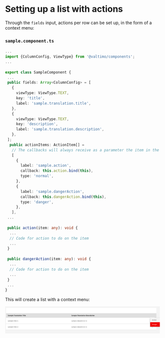 # Setting up a list with actions

Through the `fields` input, actions per row can be set up, in the form of a context menu:

### **`sample.component.ts`**

```typescript
...
import {ColumnConfig, ViewType} from '@valtimo/components';
...

export class SampleComponent {
 ...
 public fields: Array<ColumnConfig> = [
   {
     viewType: ViewType.TEXT,
     key: 'title',
     label: 'sample.translation.title',
   },
   {
     viewType: ViewType.TEXT,
     key: 'description',
     label: 'sample.translation.description',
   },
 ];
  public actionItems: ActionItem[] =
   // The callbacks will always receive as a parameter the item in the row
   [
     {
       label: 'sample.action',
       callback: this.action.bind(this),
       type: 'normal',
     },
     {
       label: 'sample.dangerAction',
       callback: this.dangerAction.bind(this),
       type: 'danger',
     },
   ],
 ...

 public action(item: any): void {
  ...
  // Code for action to do on the item
  ...
 }

 public dangerAction(item: any): void {
  ...
  // Code for action to do on the item
  ...
 }
 ...
}
```

This will create a list with a context menu:

![list-with-actions.png](../../../reference/user-interface/components/valtimo-carbon-list/img/list-with-actions.png)
